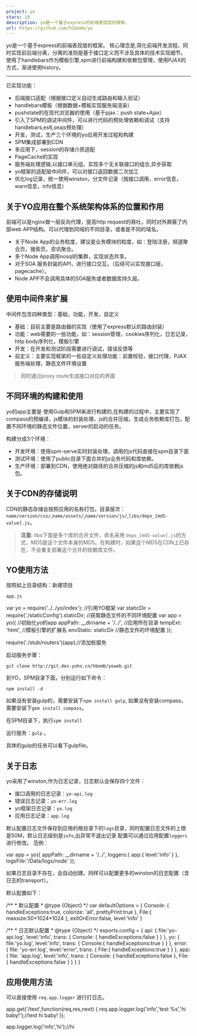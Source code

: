 ```yaml
---
project: yo
stars: 18
description: yo是一个基于express的前端表现层的框架。
url: https://github.com/h1bomb/yo
---
```


yo是一个基于express的前端表现层的框架。 核心理念是,简化前端开发流程，同时实现前后端分离，分离的准则是基于接口定义而不涉及具体的技术实现细节。 使用了handlebars作为模板引擎,spm进行前端构建和依赖包管理，使用PJAX的方式，渐进使用history。

* * *

已实现功能：

-   后端接口适配（根据接口定义自动生成路由和输入验证）
-   handlebars模板（根据数据+模板实现服务端渲染）
-   pushstate的在现代浏览器的使用（基于pjax：push state+Ajax）
-   引入了SPM的调试中间件，可以进行代码的预处理依赖和调试（支持handlebars,es6,seajs预处理）
-   开发，测试，生产三个环境的yo应用开发过程和构建
-   SPM集成部署到CDN
-   多应用下，session的存储介质适配
-   PageCache的实现
-   服务端处理逻辑,以接口单元组，实现多个无关联接口的组合,异步获取
-   yo框架的适配层中间件，可以对接口返回数据二次加工
-   优化log记录，统一使用winston，分文件记录（按接口调用，error信息，warn信息，info信息）

关于YO应用在整个系统架构体系的位置和作用
---------------------

前端可以是nginx做一层反向代理，提高http request的吞吐，同时对外屏蔽了内部web APP结构。可以代理到同域的不同目录，或者是不同的域名。

-   关于Node App的业务粒度，建议是业务模块的粒度，如：登陆注册，频道聚合页，搜索页，资讯聚合。
-   多个Node App调用nosql的集群，实现状态共享。
-   对于SOA 服务封装的API，进行接口交互。（后续可以实现接口层，pagecache）。
-   Node APP不会调用具体的SOA服务或者数据库持久层。

使用中间件来扩展
--------

中间件包含四种类型：基础，功能，开发，自定义

-   基础：目前主要是路由器的实现（使用了express默认的路由封装）
-   功能：web需要的一些功能，如：session管理，cookies序列化，日志记录，http body序列化，模板引擎
-   开发：在开发和测试阶段需要进行调试，错误反馈等
-   自定义：主要实现框架的一些自定义处理功能：前置校验，接口代理，PJAX服务端处理，静态文件环境设置

> 同时通过proxy route生成接口对应的界面

不同环境的构建和使用
----------

yo的app主要是 使用Gulp和SPM来进行构建的,在构建的过程中，主要实现了compass的预编译，js模块的封装处理，js的合并压缩，生成业务依赖库打包，配置不同环境的静态文件位置，server的启动的任务。

构建分成3个环境：

-   开发环境：使用spm-serve实时封装处理，调用的js代码直接在spm目录下面
-   测试环境：使用了public目录下面合并的js业务代码和库依赖。
-   生产环境：部署到CDN，使用绝对路径的合并压缩的js和md5后的库依赖js包。

关于CDN的存储说明
----------

CDN的静态存储会按照应用的名称打包，目录层次：`name/version/css/`,`name/assets/`,`name/version/js/`,`libs/deps_[md5-value].js`。

> **注意:** libs下面是多个库的合并文件，命名采用 `deps_[md5-value].js`的方式，MD5是这个文件本身的MD5。在构建时，如果这个MD5在CDN上已存在，不会重复部署这个合并的依赖库文件。

YO使用方法
------

按照如上目录结构：新建项目

`app.js`

var yo \= require('../../yo/index');  //引用YO框架
var staticDir \= require('./staticConfig').staticDir; //获取静态文件的不同环境配置
var app \= yo({    //初始化yo的app
    appPath: \_\_dirname + '/../', //应用所在目录
    tempExt: 'html', //模板引擎的扩展名
    envStatic: staticDir //静态文件的环境配置
});

require('./stub/routers')(app);//添加桩服务

启动服务步骤：

`git clone http://git.dev.yoho.cn/hbomb/yoweb.git`

到YO，SPM目录下面，分别运行如下命令：

`npm install -d`

如果没有安装gulp的，需要安装下`npm install gulp`, 如果没有安装compass，需要安装下`gem install compass`。

在SPM目录下，执行`spm install`

运行服务：`gulp` 。

具体的gulp的任务可以看下gulpfile。

关于日志
----

yo采用了winston,作为日志记录，日志默认会保存四个文件：

-   接口调用的日志记录：`yo-api.log`
-   错误日志记录：`yo-err.log`
-   yo框架日志记录：`yo.log`
-   应用日志记录：`app.log`

默认配置日志文件保存到应用的根目录下的`logs`目录，同时配置日志文件的上限是50M，默认日志级别是`info`,出异常不退出记录 配置可以通过应用配置`loggers`进行修改。 范例：

var app \= yo({
    appPath: \_\_dirname + '/../',
    loggers:{
        app:{
            level:'info'
        }
    },
    logsFile:'/Data/logs/node'
});

如果日志目录不存在，会自动创建。同样可以配置更多的winston的日志配置（含日志的transport）。

默认配置如下：

/\*\*
 \* 默认配置
 \* @type {Object}
 \*/
var defaultOptions \= {
    Console: {
        handleExceptions:true,
        colorize: 'all',
        prettyPrint:true
    },
    File:{
        maxsize:50\*1024\*1024
    },
    exitOnError:false,
    level:'info'
}  

/\*\*
 \* 日志默认配置
 \* @type {Object}
 \*/
exports.config \= {
    api: {
        file:'yo-api.log',
        level:'info',
        trans: {
            Console: {
                handleExceptions:false
            }
        }
    },
    yo: {
        file:'yo.log',
        level:'info',
        trans: {
            Console:{
                handleExceptions:true
            }
        }
    },
    error: {
        file: 'yo-err.log',
        level:'error',
        trans: {
             File:{
                handleExceptions:true
             }
        }
    },
    app: {
        file: 'app.log',
        level:'info',
        trans: {
            Console: {
                handleExceptions:false
            },
            File: {
                handleExceptions:false
            }
        }
    }
}

应用使用方法
------

可以直接使用 `req.app.logger` 进行打日志。

app.get('/test',function(req,res,next) {
    req.app.logger.log('info','test %s','hi baby!');//test hi baby!
});

app.logger.log('info','hi');//hi
